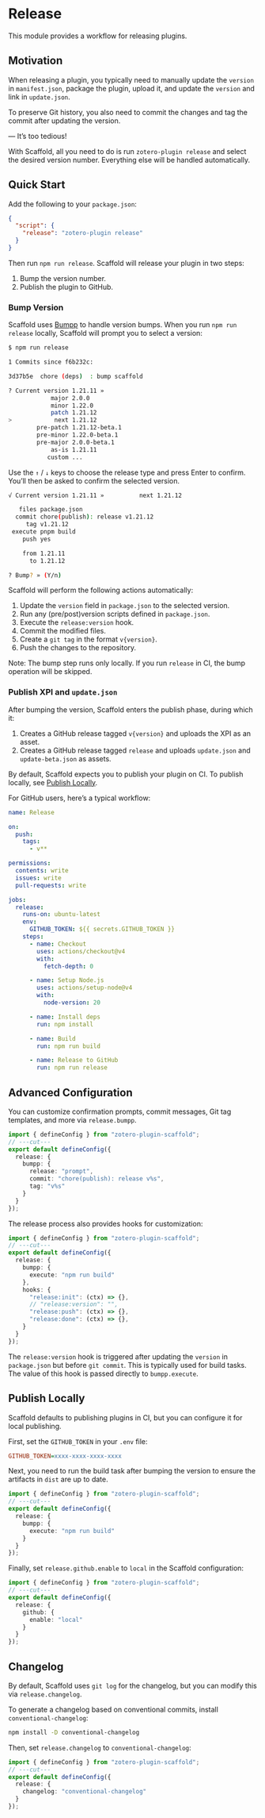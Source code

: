 # Release

This module provides a workflow for releasing plugins.

## Motivation

When releasing a plugin, you typically need to manually update the `version` in `manifest.json`, package the plugin, upload it, and update the `version` and link in `update.json`.

To preserve Git history, you also need to commit the changes and tag the commit after updating the version.

— It’s too tedious!

With Scaffold, all you need to do is run `zotero-plugin release` and select the desired version number. Everything else will be handled automatically.

## Quick Start

Add the following to your `package.json`:

```json
{
  "script": {
    "release": "zotero-plugin release"
  }
}
```

Then run `npm run release`. Scaffold will release your plugin in two steps:

1. Bump the version number.
2. Publish the plugin to GitHub.

### Bump Version

Scaffold uses [Bumpp](https://github.com/antfu/bumpp) to handle version bumps. When you run `npm run release` locally, Scaffold will prompt you to select a version:

```bash
$ npm run release

1 Commits since f6b232c:

3d37b5e  chore (deps)  : bump scaffold

? Current version 1.21.11 »
            major 2.0.0
            minor 1.22.0
            patch 1.21.12
>            next 1.21.12
        pre-patch 1.21.12-beta.1
        pre-minor 1.22.0-beta.1
        pre-major 2.0.0-beta.1
            as-is 1.21.11
           custom ...
```

Use the `↑` / `↓` keys to choose the release type and press Enter to confirm. You’ll then be asked to confirm the selected version.

```bash
√ Current version 1.21.11 »          next 1.21.12

   files package.json
  commit chore(publish): release v1.21.12
     tag v1.21.12
 execute pnpm build
    push yes

    from 1.21.11
      to 1.21.12

? Bump? » (Y/n)
```

Scaffold will perform the following actions automatically:

1. Update the `version` field in `package.json` to the selected version.
2. Run any (pre/post)version scripts defined in `package.json`.
3. Execute the `release:version` hook.
4. Commit the modified files.
5. Create a `git tag` in the format `v{version}`.
6. Push the changes to the repository.

Note: The bump step runs only locally. If you run `release` in CI, the bump operation will be skipped.

### Publish XPI and `update.json`

After bumping the version, Scaffold enters the publish phase, during which it:

1. Creates a GitHub release tagged `v{version}` and uploads the XPI as an asset.
2. Creates a GitHub release tagged `release` and uploads `update.json` and `update-beta.json` as assets.

By default, Scaffold expects you to publish your plugin on CI. To publish locally, see [Publish Locally](#publish-locally).

For GitHub users, here’s a typical workflow:

```yml
name: Release

on:
  push:
    tags:
      - v**

permissions:
  contents: write
  issues: write
  pull-requests: write

jobs:
  release:
    runs-on: ubuntu-latest
    env:
      GITHUB_TOKEN: ${{ secrets.GITHUB_TOKEN }}
    steps:
      - name: Checkout
        uses: actions/checkout@v4
        with:
          fetch-depth: 0

      - name: Setup Node.js
        uses: actions/setup-node@v4
        with:
          node-version: 20

      - name: Install deps
        run: npm install

      - name: Build
        run: npm run build

      - name: Release to GitHub
        run: npm run release
```

## Advanced Configuration

You can customize confirmation prompts, commit messages, Git tag templates, and more via `release.bumpp`.

```ts twoslash
import { defineConfig } from "zotero-plugin-scaffold";
// ---cut---
export default defineConfig({
  release: {
    bumpp: {
      release: "prompt",
      commit: "chore(publish): release v%s",
      tag: "v%s"
    }
  }
});
```

The release process also provides hooks for customization:

```ts twoslash
import { defineConfig } from "zotero-plugin-scaffold";
// ---cut---
export default defineConfig({
  release: {
    bumpp: {
      execute: "npm run build"
    },
    hooks: {
      "release:init": (ctx) => {},
      // "release:version": "",
      "release:push": (ctx) => {},
      "release:done": (ctx) => {},
    }
  }
});
```

The `release:version` hook is triggered after updating the `version` in `package.json` but before `git commit`. This is typically used for build tasks. The value of this hook is passed directly to `bumpp.execute`.

## Publish Locally

Scaffold defaults to publishing plugins in CI, but you can configure it for local publishing.

First, set the `GITHUB_TOKEN` in your `.env` file:

```ini
GITHUB_TOKEN=xxxx-xxxx-xxxx-xxxx
```

Next, you need to run the build task after bumping the version to ensure the artifacts in `dist` are up to date.

```ts twoslash
import { defineConfig } from "zotero-plugin-scaffold";
// ---cut---
export default defineConfig({
  release: {
    bumpp: {
      execute: "npm run build"
    }
  }
});
```

Finally, set `release.github.enable` to `local` in the Scaffold configuration:

```ts twoslash
import { defineConfig } from "zotero-plugin-scaffold";
// ---cut---
export default defineConfig({
  release: {
    github: {
      enable: "local"
    }
  }
});
```

## Changelog

By default, Scaffold uses `git log` for the changelog, but you can modify this via `release.changelog`.

To generate a changelog based on conventional commits, install `conventional-changelog`:

```bash
npm install -D conventional-changelog
```

Then, set `release.changelog` to `conventional-changelog`:

```ts twoslash
import { defineConfig } from "zotero-plugin-scaffold";
// ---cut---
export default defineConfig({
  release: {
    changelog: "conventional-changelog"
  }
});
```
